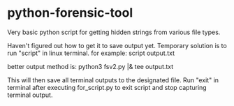# python-forensic-tool
Very basic python script for getting hidden strings from various file types.

Haven't figured out how to get it to save output yet. Temporary solution is to run "script" in linux terminal.
for example:
  script output.txt
  
better output method is:
   python3 fsv2.py |& tee output.txt

This will then save all terminal outputs to the designated file.
Run "exit" in terminal after executing for_script.py to exit script and stop capturing terminal output. 
 
